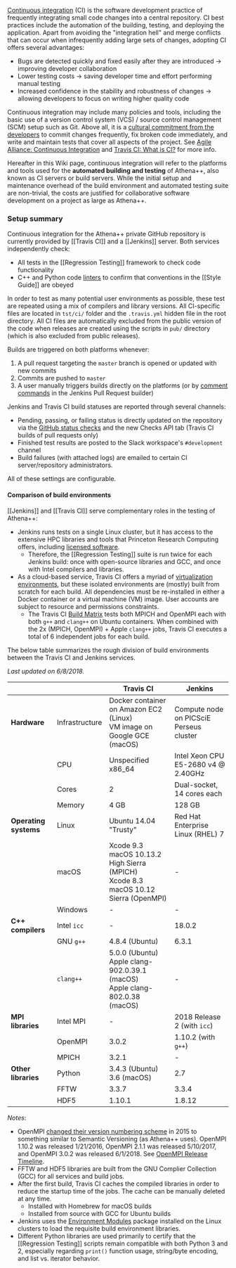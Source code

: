 [Continuous integration](https://en.wikipedia.org/wiki/Continuous_integration) (CI) is the software development practice of frequently integrating small code changes into a central repository. CI best practices include the automation of the building, testing, and deploying the application. Apart from avoiding the "integration hell" and merge conflicts that can occur when infrequently adding large sets of changes, adopting CI offers several advantages:
- Bugs are detected quickly and fixed easily after they are introduced -> improving developer collaboration
- Lower testing costs -> saving developer time and effort performing manual testing
- Increased confidence in the stability and robustness of changes -> allowing developers to focus on writing higher quality code

Continuous integration may include many policies and tools, including the basic use of a version control system (VCS) / source control management (SCM) setup such as Git. Above all, it is a [cultural commitment from the developers](https://www.atlassian.com/continuous-delivery/how-to-get-to-continuous-integration) to commit changes frequently, fix broken code immediately, and write and maintain tests that cover all aspects of the project. See [Agile Alliance: Continuous Integration](https://www.agilealliance.org/glossary/continuous-integration) and [Travis CI: What is CI?][1] for more info.

Hereafter in this Wiki page, continuous integration will refer to the platforms and tools used for the **automated building and testing** of Athena++, also known as CI servers or build servers. While the initial setup and maintenance overhead of the build environment and automated testing suite are non-trivial, the costs are justified for collaborative software development on a project as large as Athena++.

### Setup summary
Continuous integration for the Athena++ private GitHub repository is currently provided by [[Travis CI]] and a [[Jenkins]] server. Both services independently check:
- All tests in the [[Regression Testing]] framework to check code functionality
- C++ and Python code <a href="https://en.wikipedia.org/wiki/Lint_(software)">linters</a> to confirm that conventions in the [[Style Guide]] are obeyed

In order to test as many potential user environments as possible, these test are repeated using a mix of compilers and library versions. All CI-specific files are located in `tst/ci/` folder and the `.travis.yml` hidden file in the root directory. All CI files are automatically excluded from the public version of the code when releases are created using the scripts in `pub/` directory (which is also excluded from public releases).

Builds are triggered on both platforms whenever:
1. A pull request targeting the `master` branch is opened or updated with new commits
2. Commits are pushed to `master`
3. A user manually triggers builds directly on the platforms (or by [comment commands](https://github.com/jenkinsci/ghprb-plugin/blob/master/README.md) in the Jenkins Pull Request builder)
<!-- the new GitHub Checks API also enables manually restarting builds for Travis CI on GitHub -->

Jenkins and Travis CI build statuses are reported through several channels:
* Pending, passing, or failing status is directly updated on the repository via the [GitHub status checks](https://help.github.com/articles/about-status-checks/) and the new Checks API tab (Travis CI builds of pull requests only)
* Finished test results are posted to the Slack workspace's `#development` channel
* Build failures (with attached logs) are emailed to certain CI server/repository administrators.

All of these settings are configurable.

#### Comparison of build environments
[[Jenkins]] and [[Travis CI]] serve complementary roles in the testing of Athena++:
- Jenkins runs tests on a single Linux cluster, but it has access to the extensive HPC libraries and tools that Princeton Research Computing offers, including [licensed software](https://researchcomputing.princeton.edu/software).
  - Therefore, the [[Regression Testing]] suite is run twice for each Jenkins build: once with open-source libraries and GCC, and once with Intel compilers and libraries.
- As a cloud-based service, Travis CI offers a myriad of [virtualization environments](https://docs.travis-ci.com/user/reference/overview/#Virtualization-environments), but these isolated environments are (mostly) built from scratch for each build. All dependencies must be re-installed in either a Docker container or a virtual machine (VM) image. User accounts are subject to resource and permissions constraints.
  - The Travis CI [Build Matrix](https://docs.travis-ci.com/user/customizing-the-build#Build-Matrix) tests both MPICH and OpenMPI each with both `g++` and `clang++` on Ubuntu containers. When combined with the 2x (MPICH, OpenMPI) + Apple `clang++` jobs, Travis CI executes a total of 6 independent jobs for each build.

The below table summarizes the rough division of build environments between the Travis CI and Jenkins services.

*Last updated on 6/8/2018.*

|                  |                  | Travis CI        | Jenkins          |
|------------------|------------------|------------------|------------------|
| **Hardware**     | Infrastructure   |  Docker container on Amazon EC2 (Linux) <br> VM image on Google GCE (macOS)| Compute node on PICSciE Perseus cluster |
|                  | CPU              | Unspecified x86_64             |  Intel Xeon CPU E5-2680 v4 @ 2.40GHz             |
|                  | Cores            | 2                | Dual-socket, 14 cores each |
|                  | Memory           |     4 GB         | 128 GB |
| **Operating systems** | Linux | Ubuntu 14.04 "Trusty" | Red Hat Enterprise Linux (RHEL) 7 |
|        | macOS | Xcode 9.3 macOS 10.13.2 High Sierra (MPICH) <br> Xcode 8.3 macOS 10.12 Sierra (OpenMPI) | - |
|        | Windows | -         | -
| **C++ compilers**| Intel `icc`     | - | 18.0.2 |
|                  | GNU `g++` | 4.8.4 (Ubuntu) | 6.3.1 |
|                  | `clang++` |  5.0.0 (Ubuntu) <br> Apple clang-902.0.39.1 (macOS) <br> Apple clang-802.0.38 (macOS) | - |
| **MPI libraries**    | Intel MPI | - | 2018 Release 2 (with `icc`) |
|                  | OpenMPI   | 3.0.2 | 1.10.2 (with `g++`)|
|                  | MPICH     | 3.2.1 | - |
| **Other libraries**  | Python  | 3.4.3 (Ubuntu) <br> 3.6 (macOS) | 2.7 |
|                  | FFTW | 3.3.7 | 3.3.4 |
|                  | HDF5 | 1.10.1  | 1.8.12 |
<!-- Maybe split the Travis CI column into 2x cols: Ubuntu Docker vs. macOS VM -->
<!-- Use "h5fc -showconfig" to get HDF5 library version on Perseus (not explicitly loading any HDF5 modules right now) -->

*Notes*:
- OpenMPI [changed their version numbering scheme](https://www.open-mpi.org/papers/versioning-update-2015/) in 2015 to something similar to Semantic Versioning (as Athena++ uses). OpenMPI 1.10.2 was released 1/21/2016, OpenMPI 2.1.1 was released 5/10/2017, and OpenMPI 3.0.2 was released 6/1/2018. See [OpenMPI Release Timeline](https://www.open-mpi.org/software/ompi/versions/timeline.php).
- FFTW and HDF5 libraries are built from the GNU Complier Collection (GCC) for all services and build jobs.
- After the first build, Travis CI caches the compiled libraries in order to reduce the startup time of the jobs. The cache can be manually deleted at any time.
  - Installed with Homebrew for macOS builds
  - Installed from source with GCC for Ubuntu builds
- Jenkins uses the [Environment Modules](http://modules.sourceforge.net/) package installed on the Linux clusters to load the requisite build environment libraries.
- Different Python libraries are used primarily to certify that the [[Regression Testing]] scripts remain compatible with both Python 3 and 2, especially regarding `print()` function usage, string/byte encoding, and list vs. iterator behavior.

[1]: https://docs.travis-ci.com/user/for-beginners/#What-is-Continuous-Integration-(CI)%3F
